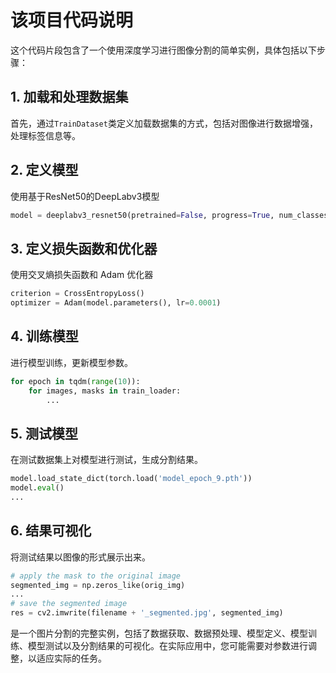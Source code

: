 # 该项目代码说明

这个代码片段包含了一个使用深度学习进行图像分割的简单实例，具体包括以下步骤：

## 1. 加载和处理数据集
首先，通过`TrainDataset`类定义加载数据集的方式，包括对图像进行数据增强，处理标签信息等。

## 2. 定义模型
   使用基于ResNet50的DeepLabv3模型
```python
model = deeplabv3_resnet50(pretrained=False, progress=True, num_classes=2, aux_loss=None)
```

## 3. 定义损失函数和优化器
   使用交叉熵损失函数和 Adam 优化器
```python
criterion = CrossEntropyLoss()
optimizer = Adam(model.parameters(), lr=0.0001)
```
## 4. 训练模型
   进行模型训练，更新模型参数。
```python
for epoch in tqdm(range(10)):
    for images, masks in train_loader:
        ...
```

## 5. 测试模型
   在测试数据集上对模型进行测试，生成分割结果。
```python
model.load_state_dict(torch.load('model_epoch_9.pth'))
model.eval()
...
```

## 6. 结果可视化
   将测试结果以图像的形式展示出来。
```python
# apply the mask to the original image
segmented_img = np.zeros_like(orig_img)
...
# save the segmented image
res = cv2.imwrite(filename + '_segmented.jpg', segmented_img)
```
是一个图片分割的完整实例，包括了数据获取、数据预处理、模型定义、模型训练、模型测试以及分割结果的可视化。在实际应用中，您可能需要对参数进行调整，以适应实际的任务。